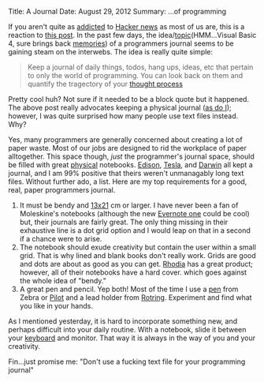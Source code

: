 Title: A Journal
Date: August 29, 2012
Summary: ...of programming

If you aren't quite as [addicted][1] to [Hacker news][2] as most of us
are, this is a reaction to [this post][3]. In the past few days, the
idea/[topic][4](HMM...Visual Basic 4, sure brings back [memories][5]) of 
a programmers journal seems to be gaining steam on the interwebs. The
idea is really quite simple:

> Keep a journal of daily things, todos, hang ups, ideas, etc that
> pertain to only the world of programming. You can look back on them
> and quantify the tragectory of your [thought process][6]

Pretty cool huh? Not sure if it needed to be a block quote but it
happened. The above post really advocates keeping a physical journal ([as
do I][7]); however, I was quite surprised how many people use text files instead. 
Why?

Yes, many programmers are generally concerned about creating a lot of
paper waste. Most of our jobs are designed to rid the workplace of paper
alltogether. This space though, _just_ the programmer's journal space,
should be filled with great [physical][8] notebooks. [Edison][9], [Tesla][10], and 
[Darwin][11] all kept a journal, and I am 99% positive that theirs weren't
unmanagably long text files. Without further ado, a list. Here are my top requirements for a good,
real, paper programmers journal.

1. It must be bendy and [13x21][12] cm or larger. I have never been a fan
   of Moleskine's notebooks (although the new [Evernote one][13] could
   be cool) but, their journals are fairly great. The only thing missing
   in their exhaustive line is a dot grid option and I would leap on
   that in a second if a chance were to arise.
1. The notebook should exude creativity but contain the user within a
   small grid. That is why lined and blank books don't really work.
   Grids are good and dots are about as good as you can get. [Rhodia][12] has a great product; however, 
   all of their notebooks have a hard cover. which goes against the
   whole idea of "bendy."
1. A great pen and pencil. Yep both! Most of the time I use a [pen][13]
   from Zebra or [Pilot][14] and a lead holder from [Rotring][15].
   Experiment and find what you like in your hands.

As I mentioned yesterday, it is hard to incorporate something new, and
perhaps difficult into your daily routine. With a notebook, slide it
between your [keyboard][16] and monitor. That way it is always in the
way of you and your creativity.

Fin...just promise me: "Don't use a fucking text file for your
programming journal"

[1]: http://dribbble.s3.amazonaws.com/users/21414/screenshots/478981/addicted.jpg
[2]: http://news.ycombinator.com/
[3]: https://gist.github.com/3444793
[4]: http://www.amazon.com/Official-Visual-Basic-Programmers-Journal/dp/078970465X?tag=duckduckgo-d-20
[5]: http://youtu.be/-JFfN5pKzFU
[6]: https://gimmebar.com/view/503258b5aac422d76f000036/big
[7]: http://cloudbacon.com/2012-08-14-Fun-Found-In-Notecards
[8]: https://gimmebar.com/view/50340b0029ca154d3d000026/big
[9]: http://edison.rutgers.edu/
[10]: http://www.teslauniverse.com/nikola-tesla-books-notebook-from-edison-machine-works-by-nikola-tesla
[11]: http://darwin-online.org.uk/EditorialIntroductions/vanWyhe_notebooks.html
[12]: http://www.rhodiapads.com/collections_boutique_webnotebook.shtml
[13]: http://www.jetpens.com/search?q=zebra+sansa+clip
[14]: http://www.jetpens.com/Pilot-Hi-Tec-C-Gel-Ink-Pen-0.3-mm-Basic-Colors-Blue-Black/pd/50
[15]: http://www.jetpens.com/Rotring-300-Lead-Holder-2-mm-Black-Body/pd/8036
[16]: http://www.elitekeyboards.com/
